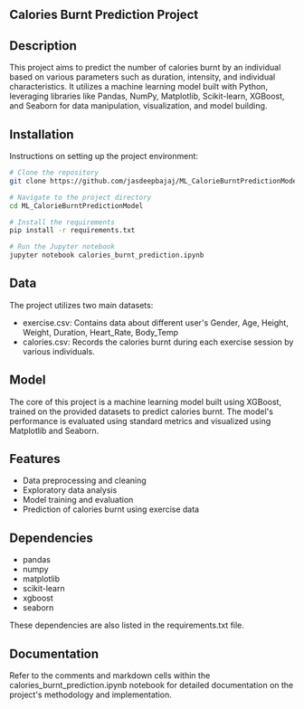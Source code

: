 ## Calories Burnt Prediction Project

## Description
This project aims to predict the number of calories burnt by an individual based on various parameters such as duration, intensity, and individual characteristics. It utilizes a machine learning model built with Python, leveraging libraries like Pandas, NumPy, Matplotlib, Scikit-learn, XGBoost, and Seaborn for data manipulation, visualization, and model building.


## Installation

Instructions on setting up the project environment:


```bash
# Clone the repository
git clone https://github.com/jasdeepbajaj/ML_CalorieBurntPredictionModel.git

# Navigate to the project directory
cd ML_CalorieBurntPredictionModel

# Install the requirements
pip install -r requirements.txt

# Run the Jupyter notebook
jupyter notebook calories_burnt_prediction.ipynb
```
## Data

The project utilizes two main datasets:

- exercise.csv: Contains data about different user's Gender, Age, Height, Weight, Duration, Heart_Rate, Body_Temp
- calories.csv: Records the calories burnt during each exercise session by various individuals.

## Model

The core of this project is a machine learning model built using XGBoost, trained on the provided datasets to predict calories burnt. The model's performance is evaluated using standard metrics and visualized using Matplotlib and Seaborn.

## Features

- Data preprocessing and cleaning
- Exploratory data analysis
- Model training and evaluation
- Prediction of calories burnt using exercise data

## Dependencies 
- pandas
- numpy
- matplotlib
- scikit-learn
- xgboost
- seaborn

These dependencies are also listed in the requirements.txt file.

## Documentation

Refer to the comments and markdown cells within the calories_burnt_prediction.ipynb notebook for detailed documentation on the project's methodology and implementation.